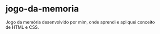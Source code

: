# jogo-da-memoria
Jogo da memória desenvolvido por mim, onde aprendi e apliquei conceito de HTML e CSS.
